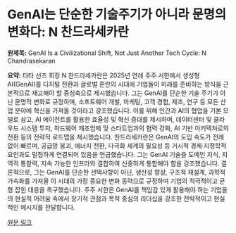 # GenAI는 단순한 기술주기가 아니라 문명의 변화다: N 찬드라세카란

**원제목:** GenAI Is a Civilizational Shift, Not Just Another Tech Cycle: N Chandrasekaran

**요약:** 타타 선즈 회장 N 찬드라세카란은 2025년 연례 주주 서한에서 생성형 AI(GenAI)를 디지털 전환과 글로벌 혼란의 시대에 기업들이 미래를 준비하는 방식을 근본적으로 재고해야 할 중심축으로 제시했습니다.  그는 GenAI를 단순한 기술 주기가 아닌 문명적 변화로 규정하며, 소프트웨어 개발, 마케팅, 고객 경험, 제조, 연구 등 모든 산업 분야에 혁신을 가져올 것이라고 강조했습니다.  이를 위해 인간과 AI의 협업을 기본 모델로 삼고, AI 에이전트를 활용한 효율성 및 혁신 증대를 제시하며,  데이터센터 및 클라우드 시스템 투자, 하드웨어 제조업체 및 스타트업과의 협력 강화, AI 기반 아키텍처로의 전환 등의 전략적 로드맵을 제시했습니다.  찬드라세카란은 GenAI의 도입 속도가 전례 없이 빠르며,  공급망 붕괴, 에너지 전환, 다극화 세계의 필요성 등 거시적 경제·지정학적 요인과도 밀접하게 연결되어 있음을 언급했습니다.  그는 GenAI 기술을 도메인 지식, 지역적 통찰력, 지속 가능한 인프라와 결합하여 신중하게 통합해야 함을 강조했습니다.  결론적으로,  그는 GenAI를 단순한 선택사항이 아닌, 생산성 향상, 구조적 재설계, 과학적 가속화를 가져올 이 시대의 가장 중요한 변화 동력으로 규정하며 기업의 적극적이고 균형 잡힌 대응을 촉구했습니다.  주주 서한은 GenAI를 책임감 있게 활용해야 하는 기업들의 현실적 어려움 속에서 장기적 관점과 목적 중심의 리더십을 강조한 전략적이고 현실적인 메시지를 전달합니다.

[원문 링크](https://thecsruniverse.com/articles/genai-is-a-civilizational-shift-not-just-another-tech-cycle-n-chandrasekaran)
